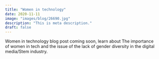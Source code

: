 ```yaml
---
title: "Women in technology"
date: 2020-11-11
image: "images/blog/26690.jpg"
description: "This is meta description."
draft: false
---
```

Women in technology blog post coming soon, learn about The importance of women in tech and the issue of the lack of gender
diversity in the digital media/Stem industry.
